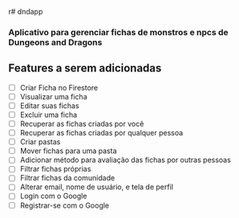 r# dndapp

### Aplicativo para gerenciar fichas de monstros e npcs de Dungeons and Dragons

## Features a serem adicionadas
 - [ ] Criar Ficha no Firestore
 - [ ] Visualizar uma ficha
 - [ ] Editar suas fichas
 - [ ] Excluir uma ficha
 - [ ] Recuperar as fichas criadas por você
 - [ ] Recuperar as fichas criadas por qualquer pessoa
 - [ ] Criar pastas
 - [ ] Mover fichas para uma pasta
 - [ ] Adicionar método para avaliação das fichas por outras pessoas
 - [ ] Filtrar fichas próprias
 - [ ] Filtrar fichas da comunidade
 - [ ] Alterar email, nome de usuário, e tela de perfil
 - [ ] Login com o Google
 - [ ] Registrar-se com o Google